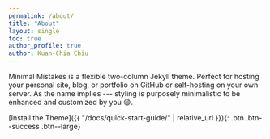 ```yaml
---
permalink: /about/
title: "About"
layout: single
toc: true
author_profile: true
author: Kuan-Chia Chiu
---
```



Minimal Mistakes is a flexible two-column Jekyll theme. Perfect for hosting your personal site, blog, or portfolio on GitHub or self-hosting on your own server. As the name implies --- styling is purposely minimalistic to be enhanced and customized by you :smile:.


[Install the Theme]({{ "/docs/quick-start-guide/" | relative_url }}){: .btn .btn--success .btn--large}
